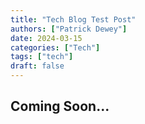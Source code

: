 ```yaml
---
title: "Tech Blog Test Post"
authors: ["Patrick Dewey"]
date: 2024-03-15
categories: ["Tech"]
tags: ["tech"]
draft: false
---
```


## Coming Soon...
